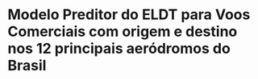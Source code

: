 # Modelo Preditor do ELDT para Voos Comerciais com origem e destino nos 12 principais aeródromos do Brasil
